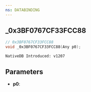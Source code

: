 ```yaml
---
ns: DATABINDING
---
```

## _0x3BF0767CF33FCC88

```c
// 0x3BF0767CF33FCC88
void _0x3BF0767CF33FCC88(Any p0);
```

```
NativeDB Introduced: v1207
```

## Parameters
* **p0**:
